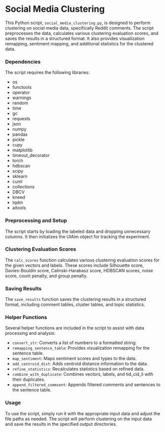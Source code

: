 # Social Media Clustering

This Python script, `social_media_clustering.py`, is designed to perform clustering on social media data, specifically Reddit comments. The script preprocesses the data, calculates various clustering evaluation scores, and saves the results in a structured format. It also provides visualization remapping, sentiment mapping, and additional statistics for the clustered data.

### Dependencies

The script requires the following libraries:

- os
- functools
- operator
- warnings
- random
- time
- gc
- requests
- json
- numpy
- pandas
- pickle
- cupy
- matplotlib
- timeout_decorator
- torch
- hdbscan
- scipy
- sklearn
- cuml
- collections
- DBCV
- kneed
- tqdm
- aitools

### Preprocessing and Setup

The script starts by loading the labeled data and dropping unnecessary columns. It then initializes the UIAim object for tracking the experiment.

### Clustering Evaluation Scores

The `calc_scores` function calculates various clustering evaluation scores for the given vectors and labels. These scores include Silhouette score, Davies-Bouldin score, Calinski-Harabasz score, HDBSCAN scores, noise score, count penalty, and group penalty.

### Saving Results

The `save_results` function saves the clustering results in a structured format, including comment tables, cluster tables, and topic statistics.

### Helper Functions

Several helper functions are included in the script to assist with data processing and analysis:

- `convert_str`: Converts a list of numbers to a formatted string.
- `remapping_sentence_table`: Provides visualization remapping for the sentence table.
- `map_sentiment`: Maps sentiment scores and types to the data.
- `add_centroid_dist`: Adds centroid distance information to the data.
- `refine_statistics`: Recalculates statistics based on refined data.
- `combine_with_duplicate`: Combines vectors, labels, and tid_cid_li with their duplicates.
- `append_filtered_commsent`: Appends filtered comments and sentences to the sentence table.

### Usage

To use the script, simply run it with the appropriate input data and adjust the file paths as needed. The script will perform clustering on the input data and save the results in the specified output directories.
